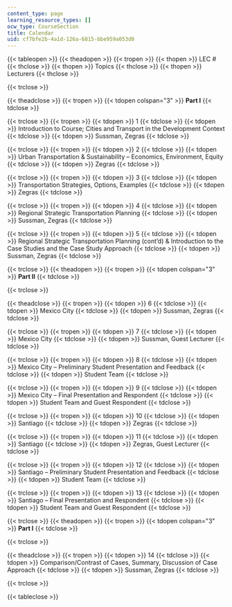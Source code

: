 ```yaml
---
content_type: page
learning_resource_types: []
ocw_type: CourseSection
title: Calendar
uid: cf7bfe2b-4a1d-126a-6815-bbe959a053d0
---
```


{{< tableopen >}}
{{< theadopen >}}
{{< tropen >}}
{{< thopen >}}
LEC #
{{< thclose >}}
{{< thopen >}}
Topics
{{< thclose >}}
{{< thopen >}}
Lecturers
{{< thclose >}}

{{< trclose >}}

{{< theadclose >}}
{{< tropen >}}
{{< tdopen colspan="3" >}}
**Part I**
{{< tdclose >}}

{{< trclose >}}
{{< tropen >}}
{{< tdopen >}}
1
{{< tdclose >}}
{{< tdopen >}}
Introduction to Course; Cities and Transport in the Development Context
{{< tdclose >}}
{{< tdopen >}}
Sussman, Zegras
{{< tdclose >}}

{{< trclose >}}
{{< tropen >}}
{{< tdopen >}}
2
{{< tdclose >}}
{{< tdopen >}}
Urban Transportation & Sustainability – Economics, Environment, Equity
{{< tdclose >}}
{{< tdopen >}}
Zegras
{{< tdclose >}}

{{< trclose >}}
{{< tropen >}}
{{< tdopen >}}
3
{{< tdclose >}}
{{< tdopen >}}
Transportation Strategies, Options, Examples
{{< tdclose >}}
{{< tdopen >}}
Zegras
{{< tdclose >}}

{{< trclose >}}
{{< tropen >}}
{{< tdopen >}}
4
{{< tdclose >}}
{{< tdopen >}}
Regional Strategic Transportation Planning
{{< tdclose >}}
{{< tdopen >}}
Sussman, Zegras
{{< tdclose >}}

{{< trclose >}}
{{< tropen >}}
{{< tdopen >}}
5
{{< tdclose >}}
{{< tdopen >}}
Regional Strategic Transportation Planning (cont’d) & Introduction to the Case Studies and the Case Study Approach
{{< tdclose >}}
{{< tdopen >}}
Sussman, Zegras
{{< tdclose >}}

{{< trclose >}}
{{< theadopen >}}
{{< tropen >}}
{{< tdopen colspan="3" >}}
**Part II**
{{< tdclose >}}

{{< trclose >}}

{{< theadclose >}}
{{< tropen >}}
{{< tdopen >}}
6
{{< tdclose >}}
{{< tdopen >}}
Mexico City
{{< tdclose >}}
{{< tdopen >}}
Sussman, Zegras
{{< tdclose >}}

{{< trclose >}}
{{< tropen >}}
{{< tdopen >}}
7
{{< tdclose >}}
{{< tdopen >}}
Mexico City
{{< tdclose >}}
{{< tdopen >}}
Sussman, Guest Lecturer
{{< tdclose >}}

{{< trclose >}}
{{< tropen >}}
{{< tdopen >}}
8
{{< tdclose >}}
{{< tdopen >}}
Mexico City – Preliminary Student Presentation and Feedback
{{< tdclose >}}
{{< tdopen >}}
Student Team
{{< tdclose >}}

{{< trclose >}}
{{< tropen >}}
{{< tdopen >}}
9
{{< tdclose >}}
{{< tdopen >}}
Mexico City – Final Presentation and Respondent
{{< tdclose >}}
{{< tdopen >}}
Student Team and Guest Respondent
{{< tdclose >}}

{{< trclose >}}
{{< tropen >}}
{{< tdopen >}}
10
{{< tdclose >}}
{{< tdopen >}}
Santiago
{{< tdclose >}}
{{< tdopen >}}
Zegras
{{< tdclose >}}

{{< trclose >}}
{{< tropen >}}
{{< tdopen >}}
11
{{< tdclose >}}
{{< tdopen >}}
Santiago
{{< tdclose >}}
{{< tdopen >}}
Zegras, Guest Lecturer
{{< tdclose >}}

{{< trclose >}}
{{< tropen >}}
{{< tdopen >}}
12
{{< tdclose >}}
{{< tdopen >}}
Santiago – Preliminary Student Presentation and Feedback
{{< tdclose >}}
{{< tdopen >}}
Student Team
{{< tdclose >}}

{{< trclose >}}
{{< tropen >}}
{{< tdopen >}}
13
{{< tdclose >}}
{{< tdopen >}}
Santiago – Final Presentation and Respondent
{{< tdclose >}}
{{< tdopen >}}
Student Team and Guest Respondent
{{< tdclose >}}

{{< trclose >}}
{{< theadopen >}}
{{< tropen >}}
{{< tdopen colspan="3" >}}
**Part I**
{{< tdclose >}}

{{< trclose >}}

{{< theadclose >}}
{{< tropen >}}
{{< tdopen >}}
14
{{< tdclose >}}
{{< tdopen >}}
Comparison/Contrast of Cases, Summary, Discussion of Case Approach
{{< tdclose >}}
{{< tdopen >}}
Sussman, Zegras
{{< tdclose >}}

{{< trclose >}}

{{< tableclose >}}